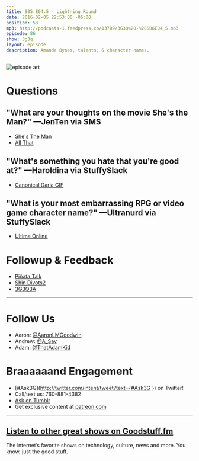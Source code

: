 ```yaml
---
title: S05:E04.5 - Lightning Round
date: 2016-02-05 22:53:00 -06:00
position: 53
mp3: http://podcasts-1.feedpress.co/13789/3G3Q%20-%20S06E04_5.mp3
episode: 86
show: 3g3q
layout: episode
description: Amanda Bynes, talents, & character names.
---
```


![episode art][1]

# Questions

## "What are your thoughts on the movie She's the Man?" —JenTen via SMS

* [She's The Man][2]
* [All That][3]

## "What's something you hate that you're good at?" —Haroldina via StuffySlack

* [Canonical Daria GIF][4]

## "What is your most embarrassing RPG or video game character name?" —Ultranurd via StuffySlack

* [Ultima Online][5]

# Followup & Feedback

* [Piñata Talk][6]
* [Shin Divots][7][2][8]
* [3G3Q3A][9]

***

# Follow Us
* Aaron: [@AaronLMGoodwin](http://twitter.com/aaronlmgoodwin)
* Andrew: [@A_Sav](http://twitter.com/a_sav)
* Adam: [@ThatAdamKid](http://twitter.com/thatadamkid)

# Braaaaaand Engagement
* [#Ask3G](http://twitter.com/intent/tweet?text={#Ask3G }) on Twitter!
* Call/text us: 760-881-4382
* [Ask on Tumblr](http://3g3q.co/ask)
* Get exclusive content at [patreon.com](http://www.patreon.com/3g3q)

***

## [Listen to other great shows on Goodstuff.fm](http://goodstuff.fm/)
The internet’s favorite shows on technology, culture, news and more. You know, just the good stuff.

[1]: http://l.gdwn.co/12VtS.jpg
[2]: http://www.imdb.com/title/tt0454945/
[3]: https://en.wikipedia.org/wiki/All_That
[4]: http://media1.giphy.com/media/ENoMhjnIOiZMs/giphy.gif
[5]: http://uo.com/
[6]: https://twitter.com/dansturm/status/694602868288913408
[7]: https://twitter.com/dansturm/status/694674511711465472
[8]: https://twitter.com/dansturm/status/694674627491008513
[9]: https://twitter.com/joesteel/status/694576875532738560
[10]: http://twitter.com/aaronlmgoodwin
[11]: http://twitter.com/a_sav
[12]: http://twitter.com/thatadamkid
[13]: http://3g3q.co/ask
[14]: http://www.patreon.com/3g3q
[15]: http://goodstuff.fm/3g3q/
